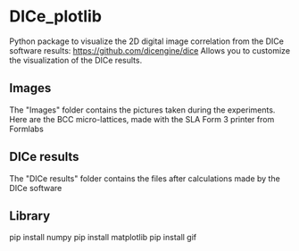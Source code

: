 # DICe_plotlib
Python package to visualize the 2D digital image correlation from the DICe software results: https://github.com/dicengine/dice
Allows you to customize the visualization of the DICe results. 

## Images
The "Images" folder contains the pictures taken during the experiments. Here are the BCC micro-lattices, made with the SLA Form 3 printer from Formlabs

## DICe results
The "DICe results" folder contains the files after calculations made by the DICe software

## Library
pip install numpy
pip install matplotlib
pip install gif

